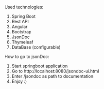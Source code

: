 Used technologies:
1. Spring Boot
2. Rest API
3. Angular
4. Bootstrap
5. JsonDoc
6. Thymeleaf
7. DataBase (configurable)

How to go to jsonDoc:
1. Start springboot application
2. Go to http://localhost:8080/jsondoc-ui.html
3. Enter /jsondoc as path to documentation
4. Enjoy :)
